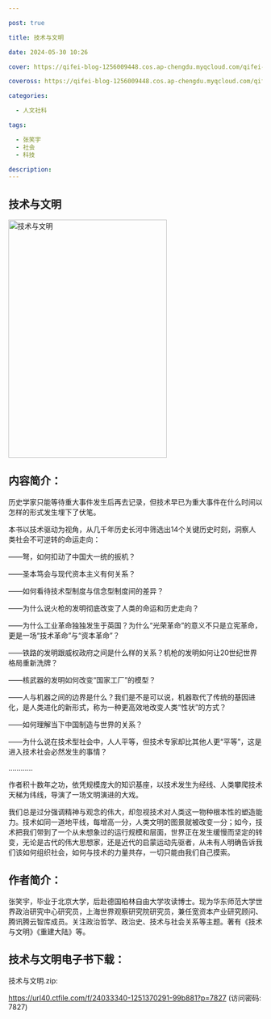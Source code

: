 ```yaml
---

post: true

title: 技术与文明

date: 2024-05-30 10:26

cover: https://qifei-blog-1256009448.cos.ap-chengdu.myqcloud.com/qifei-blog/s33841967.jpg

coveross: https://qifei-blog-1256009448.cos.ap-chengdu.myqcloud.com/qifei-blog/s33841967.jpg

categories:

  - 人文社科

tags:

  - 张笑宇
  - 社会
  - 科技

description:
---
```


## 技术与文明

<img alt="技术与文明" class="aligncenter loading" data-was-processed="true" decoding="async" fetchpriority="high" height="471" src="https://qifei-blog-1256009448.cos.ap-chengdu.myqcloud.com/qifei-blog/s33841967.jpg" style="cursor: zoom-in;" width="314"/>

## 内容简介：

历史学家只能等待重大事件发生后再去记录，但技术早已为重大事件在什么时间以怎样的形式发生埋下了伏笔。

本书以技术驱动为视角，从几千年历史长河中筛选出14个关键历史时刻，洞察人类社会不可逆转的命运走向：

——弩，如何扣动了中国大一统的扳机？

——圣本笃会与现代资本主义有何关系？

——如何看待技术型制度与信念型制度间的差异？

——为什么说火枪的发明彻底改变了人类的命运和历史走向？

——为什么工业革命独独发生于英国？为什么“光荣革命”的意义不只是立宪革命，更是一场“技术革命”与“资本革命”？

——铁路的发明跟威权政府之间是什么样的关系？机枪的发明如何让20世纪世界格局重新洗牌？

——核武器的发明如何改变“国家工厂”的模型？

——人与机器之间的边界是什么？我们是不是可以说，机器取代了传统的基因进化，是人类进化的新形式，称为一种更高效地改变人类“性状”的方式？

——如何理解当下中国制造与世界的关系？

——为什么说在技术型社会中，人人平等，但技术专家却比其他人更“平等”，这是进入技术社会必然发生的事情？

…………

作者积十数年之功，依凭规模庞大的知识基座，以技术发生为经线、人类攀爬技术天梯为纬线，导演了一场文明演进的大戏。

我们总是过分强调精神与观念的伟大，却忽视技术对人类这一物种根本性的塑造能力。技术如同一道地平线，每增高一分，人类文明的图景就被改变一分；如今，技术把我们带到了一个从未想象过的运行规模和层面，世界正在发生缓慢而坚定的转变，无论是古代的伟大思想家，还是近代的启蒙运动先驱者，从未有人明确告诉我们该如何组织社会，如何与技术的力量共存，一切只能由我们自己摸索。

## 作者简介：

张笑宇，毕业于北京大学，后赴德国柏林自由大学攻读博士。现为华东师范大学世界政治研究中心研究员，上海世界观察研究院研究员，兼任宽资本产业研究顾问、腾讯腾云智库成员。关注政治哲学、政治史、技术与社会关系等主题。著有《技术与文明》《重建大陆》等。

## 技术与文明电子书下载：

技术与文明.zip: 

https://url40.ctfile.com/f/24033340-1251370291-99b881?p=7827 (访问密码: 7827)
